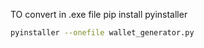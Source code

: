 TO convert in .exe file
pip install pyinstaller
```bash
pyinstaller --onefile wallet_generator.py
```

